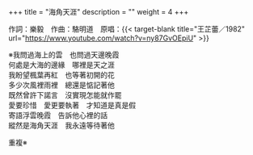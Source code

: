 +++
title = "海角天涯"
description = ""
weight = 4
+++

作詞：樂毅　作曲：駱明道　原唱：{{< target-blank title="王芷蕾／1982" url="https://www.youtube.com/watch?v=ny87GvOEpiU" >}}

※我問過海上的雲　也問過天邊晚霞  
何處是大海的邊緣　哪裡是天之涯  
我盼望楓葉再紅　也等著初開的花  
多少次風裡雨裡　總還是惦記著他  
既然曾許下諾言　沒實現怎能就作罷  
愛要珍惜　愛更要執著　才知道是真是假  
寄語浮雲晚霞　告訴他心裡的話  
縱然是海角天涯　我永遠等待著他

重複※